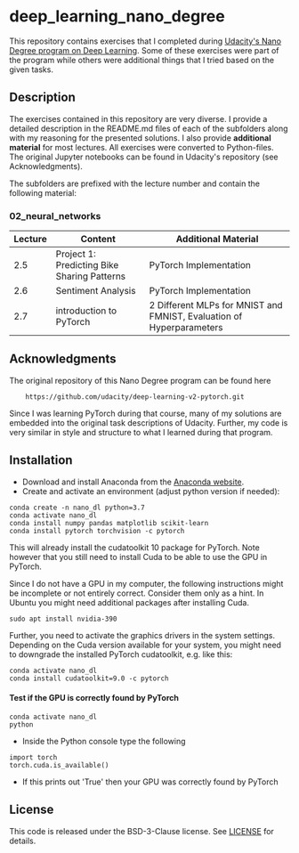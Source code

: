 # deep_learning_nano_degree

This repository contains exercises that I completed during [Udacity's Nano Degree program on Deep Learning](https://www.udacity.com/course/deep-learning-nanodegree--nd101). Some of these exercises were part of the program while others were additional things that I tried based on the given tasks.

## Description

The exercises contained in this repository are very diverse. I provide a detailed description in the README.md files of each of the subfolders along with my reasoning for the presented solutions. I also provide **additional material** for most lectures. All exercises were converted to Python-files. The original Jupyter notebooks can be found in Udacity's repository (see Acknowledgments).

The subfolders are prefixed with the lecture number and contain the following material:

### 02_neural_networks

|Lecture|Content|Additional Material|
|---|---|---|
|2.5   |Project 1: Predicting Bike Sharing Patterns   |PyTorch Implementation  |
|2.6   |Sentiment Analysis                            |PyTorch Implementation  |
|2.7   |introduction to PyTorch                       |2 Different MLPs for MNIST and FMNIST, Evaluation of Hyperparameters   |


## Acknowledgments

The original repository of this Nano Degree program can be found here

```
    https://github.com/udacity/deep-learning-v2-pytorch.git
```

Since I was learning PyTorch during that course, many of my solutions are embedded into the original task descriptions of Udacity. Further, my code is very similar in style and structure to what I learned during that program.

## Installation

* Download and install Anaconda from the [Anaconda website](https://www.anaconda.com/distribution/).
* Create and activate an environment (adjust python version if needed):

```
conda create -n nano_dl python=3.7
conda activate nano_dl
conda install numpy pandas matplotlib scikit-learn
conda install pytorch torchvision -c pytorch
```
This will already install the cudatoolkit 10 package for PyTorch. Note however that you still need to install Cuda to be able to use the GPU in PyTorch.

Since I do not have a GPU in my computer, the following instructions might be incomplete or not entirely correct. Consider them only as a hint.
In Ubuntu you might need additional packages after installing Cuda.

```
sudo apt install nvidia-390
```
Further, you need to activate the graphics drivers in the system settings.
Depending on the Cuda version available for your system, you might need to downgrade the installed PyTorch cudatoolkit, e.g. like this:

```
conda activate nano_dl
conda install cudatoolkit=9.0 -c pytorch
```

#### Test if the GPU is correctly found by PyTorch

```
conda activate nano_dl
python
```

* Inside the Python console type the following

```
import torch
torch.cuda.is_available()
```

* If this prints out 'True' then your GPU was correctly found by PyTorch

## License

This code is released under the BSD-3-Clause license. See [LICENSE](LICENSE) for details.
